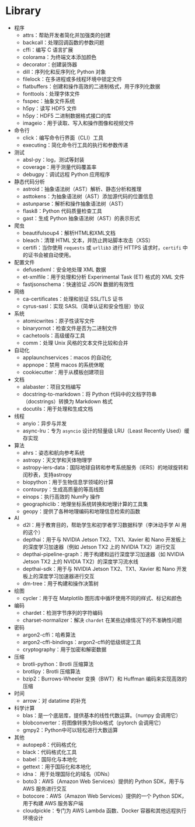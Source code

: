 # Library

* 程序
  * attrs：帮助开发者简化并加强类的创建
  * backcall：处理回调函数的参数问题
  * cffi：编写 C 语言扩展
  * colorama：为终端文本添加颜色
  * decorator：创建装饰器
  * dill：序列化和反序列化 Python 对象
  * filelock：在多进程或多线程环境中锁定文件
  * flatbuffers：创建和操作高效的二进制格式，用于序列化数据
  * fonttools：处理字体文件
  * fsspec：抽象文件系统
  * h5py：读写 HDF5 文件
  * h5py：HDF5 二进制数据格式接口的库
  * imageio：用于读取、写入和操作图像和视频文件
* 命令行
  * click：编写命令行界面（CLI）工具
  * executing：简化命令行工具的执行和参数传递
* 测试
  * absl-py：log，测试等封装
  * coverage：用于测量代码覆盖率
  * debugpy：调试远程 Python 应用程序
* 静态代码分析
  * astroid：抽象语法树（AST）解析、静态分析和推理
  * asttokens：为抽象语法树（AST）添加源代码的位置信息
  * astunparse：解析和操作抽象语法树（AST）
  * flask8：Python 代码质量检查工具
  * gast：生成 Python 抽象语法树（AST）的表示形式
* 爬虫
  * beautifulsoup4：解析HTML和XML文档
  * bleach：清理 HTML 文本，并防止跨站脚本攻击（XSS）
  * certifi：当你使用 `requests` 或 `urllib3` 进行 HTTPS 请求时，`certifi` 中的证书会被自动使用。
* 配置文件
  * defusedxml：安全地处理 XML 数据
  * et-xmlfile：用于处理和分析 Experimental Task (ET) 格式的 XML 文件
  * fastjsonschema：快速验证 JSON 数据的有效性
* 网络
  * ca-certificates：处理和验证 SSL/TLS 证书
  * cyrus-sasl：实现 SASL（简单认证和安全性层）协议
* 系统
  * atomicwrites：原子性读写文件
  * binaryornot：检查文件是否为二进制文件
  * cachetools：高级缓存工具
  * comm：处理 Unix 风格的文本文件比较和合并
* 自动化
  * applaunchservices：macos 的自动化
  * appnope：禁用 macos 的系统休眠
  * cookiecutter：用于从模板创建项目
* 文档
  * alabaster：项目文档编写
  * docstring-to-markdown：将 Python 代码中的文档字符串（docstrings）转换为 Markdown 格式
  * docutils：用于处理和生成文档
* 线程
  * anyio：异步与并发
  * async-lru：专为 `asyncio` 设计的轻量级 LRU（Least Recently Used）缓存实现
* 算法
  * ahrs：姿态和航向参考系统
  * astropy：天文学和天体物理学
  * astropy-iers-data：国际地球自转和参考系统服务（IERS）的地球旋转和闰秒表，支持astropy
  * biopython：用于生物信息学领域的计算
  * contourpy：生成高质量的等高线图
  * einops：执行高效的 NumPy 操作
  * geographiclib：地理坐标系统转换和地理计算的工具集
  * geopy：提供了各种地理编码和地理信息检索的函数
* AI
  * d2l：用于教育目的，帮助学生和初学者学习数据科学（李沐动手学 AI 用的这个）
  * depthai：用于与 NVIDIA Jetson TX2、TX1、Xavier 和 Nano 开发板上的深度学习加速器（例如 Jetson TX2 上的 NVIDIA TX2）进行交互
  * depthai-pipeline-graph：用于构建和运行深度学习加速器（如 NVIDIA Jetson TX2 上的 NVIDIA TX2）的深度学习流水线
  * depthai-sdk：用于与 NVIDIA Jetson TX2、TX1、Xavier 和 Nano 开发板上的深度学习加速器进行交互
  * dm-tree：用于构建和操作决策树
* 绘图
  * cycler：用于在 Matplotlib 图形库中循环使用不同的样式、标记和颜色
* 编码
  * chardet：检测字节序列的字符编码
  * charset-normalizer：解决 `chardet` 在某些边缘情况下的不准确性问题
* 密码
  * argon2-cffi：哈希算法
  * argon2-cffi-bindings：argon2-cffi的低级绑定工具
  * cryptography：用于加密和解密数据
* 压缩
  * brotli-python：Brotli 压缩算法
  * brotlipy：Brotli 压缩算法
  * bzip2：Burrows-Wheeler 变换（BWT）和 Huffman 编码来实现高效的压缩
* 时间
  * arrow：对 datatime 的补充
* 科学计算
  * blas：是一个底层库，提供基本的线性代数运算。（numpy 会调用它）
  * blobconverter：将图像转换为Blob格式（pytorch 会调用它）
  * gmpy2：Python中可以轻松进行大数运算
* 其他
  * autopep8：代码格式化
  * black：代码格式化工具
  * babel：国际化与本地化
  * gettext：用于国际化和本地化
  * idna： 用于处理国际化的域名（IDNs）
  * boto3：AWS（Amazon Web Services）提供的 Python SDK，用于与 AWS 服务进行交互
  * botocore：AWS（Amazon Web Services）提供的一个 Python SDK，用于构建 AWS 服务客户端
  * cloudpickle：专门为 AWS Lambda 函数、Docker 容器和其他远程执行环境设计
